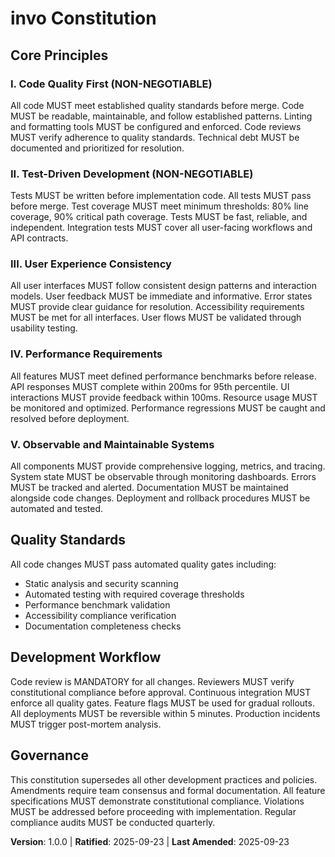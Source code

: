 <!--
Sync Impact Report:
- Version change: [none] → 1.0.0
- Modified principles: [none - initial creation]
- Added sections: Core Principles (5), Quality Standards, Development Workflow, Governance
- Removed sections: [none]
- Templates requiring updates: ✅ All templates reviewed and aligned
- Follow-up TODOs: [none]
-->

# invo Constitution

## Core Principles

### I. Code Quality First (NON-NEGOTIABLE)

All code MUST meet established quality standards before merge. Code MUST be readable,
maintainable, and follow established patterns. Linting and formatting tools MUST be
configured and enforced. Code reviews MUST verify adherence to quality standards.
Technical debt MUST be documented and prioritized for resolution.

### II. Test-Driven Development (NON-NEGOTIABLE)

Tests MUST be written before implementation code. All tests MUST pass before merge.
Test coverage MUST meet minimum thresholds: 80% line coverage, 90% critical path coverage.
Tests MUST be fast, reliable, and independent. Integration tests MUST cover all
user-facing workflows and API contracts.

### III. User Experience Consistency

All user interfaces MUST follow consistent design patterns and interaction models.
User feedback MUST be immediate and informative. Error states MUST provide clear
guidance for resolution. Accessibility requirements MUST be met for all interfaces.
User flows MUST be validated through usability testing.

### IV. Performance Requirements

All features MUST meet defined performance benchmarks before release. API responses
MUST complete within 200ms for 95th percentile. UI interactions MUST provide feedback
within 100ms. Resource usage MUST be monitored and optimized. Performance regressions
MUST be caught and resolved before deployment.

### V. Observable and Maintainable Systems

All components MUST provide comprehensive logging, metrics, and tracing. System state
MUST be observable through monitoring dashboards. Errors MUST be tracked and alerted.
Documentation MUST be maintained alongside code changes. Deployment and rollback
procedures MUST be automated and tested.

## Quality Standards

All code changes MUST pass automated quality gates including:

- Static analysis and security scanning
- Automated testing with required coverage thresholds
- Performance benchmark validation
- Accessibility compliance verification
- Documentation completeness checks

## Development Workflow

Code review is MANDATORY for all changes. Reviewers MUST verify constitutional
compliance before approval. Continuous integration MUST enforce all quality gates.
Feature flags MUST be used for gradual rollouts. All deployments MUST be reversible
within 5 minutes. Production incidents MUST trigger post-mortem analysis.

## Governance

This constitution supersedes all other development practices and policies.
Amendments require team consensus and formal documentation. All feature specifications
MUST demonstrate constitutional compliance. Violations MUST be addressed before
proceeding with implementation. Regular compliance audits MUST be conducted quarterly.

**Version**: 1.0.0 | **Ratified**: 2025-09-23 | **Last Amended**: 2025-09-23
